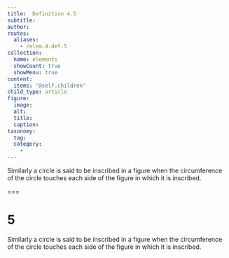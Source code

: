 ```yaml
---
title:  Definition 4.5
subtitle: 
author:
routes:
  aliases:
    - /elem.4.def.5
collection:
  name: elements
  showCount: true
  showMenu: true
content:
  items: '@self.children'
child_type: article
figure:
  image:
  alt:
  title:
  caption:
taxonomy:
  tag:
  category:
    - 
---
```


<p>Similarly a circle is said to be <hi rend="bold">inscribed in a figure</hi> when the circumference of the circle touches each side of the figure in which it is inscribed.</p>

===

<h1>5</h1>
<p>Similarly a circle is said to be <span class="bold">inscribed in a figure</span> when the circumference of the circle touches each side of the figure in which it is inscribed.</p>
